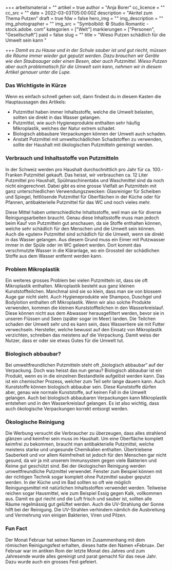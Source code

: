 +++
arbeitsmaterial = ""
artikel = true
author = "Anja Borer"
cc_licence = ""
cc_src = ""
date = 2022-03-03T05:00:00Z
description = "Akritel zum Thema Putzen"
draft = true
fdw = false
hero_img = ""
img_description = ""
img_photographer = ""
img_src = "Symbolbild: © Studio Romantic - stock.adobe. com"
kategorien = ["Welt"]
markierungen = ["Personen", "Gesellschaft"]
paid = false
slug = ""
title = "Wieso Putzen schädlich für die Umwelt sein kann "

+++
_Damit es zu Hause und in der Schule sauber ist und gut riecht, müssen die Räume immer wieder gut geputzt werden. Dazu brauchen wir Geräte wie den Staubsauger oder einen Besen, aber auch Putzmittel. Wieso Putzen aber auch problematisch für die Umwelt sein kann, nehmen wir in diesem Artikel genauer unter die Lupe._

### Das Wichtigste in Kürze

Wenn es einfach schnell gehen soll, dann findest du in diesem Kasten die Hauptaussagen des Artikels:

* Putzmittel haben immer Inhaltsstoffe, welche die Umwelt belasten, sollten sie direkt in das Wasser gelangen.
* Putzmittel, wie auch Hygieneprodukte enthalten sehr häufig Mikroplastik, welches der Natur extrem schadet.
* Biologisch abbaubare Verpackungen können der Umwelt auch schaden.
* Anstatt Putzmittel mit umweltschädlichen Schadstoffen zu verwenden, sollte der Haushalt mit ökologischen Putzmitteln gereinigt werden.

### Verbrauch und Inhaltsstoffe von Putzmitteln

In der Schweiz werden pro Haushalt durchschnittlich pro Jahr für ca. 100.- Franken Putzmittel gekauft. Das heisst, wir verbrauchen ca. 12 Liter Putzmittel pro Haushalt, Spülmaschinentabs und Waschmittel sind da noch nicht eingerechnet. Dabei gibt es eine grosse Vielfalt an Putzmitteln mit ganz unterschiedlichen Verwendungszwecken: Glasreiniger für Scheiben und Spiegel, fettlösende Putzmittel für Oberflächen in der Küche oder für Pfannen, antibakterielle Putzmittel für das WC und noch vieles mehr.

Diese Mittel haben unterschiedliche Inhaltsstoffe, weil man sie für diverse Reinigungsarbeiten braucht. Genau diese Inhaltsstoffe muss man jedoch beim Kauf von Putzmitteln gut anschauen, da sie Stoffe enthalten können, welche sehr schädlich für den Menschen und die Umwelt sein können. Auch die «guten» Putzmittel sind schädlich für die Umwelt, wenn sie direkt in das Wasser gelangen. Aus diesem Grund muss ein Eimer mit Putzwasser immer in der Spüle oder im WC geleert werden. Dort kommt das verschmutzte Wasser in die Kläranlage, wo ein Grossteil der schädlichen Stoffe aus dem Wasser entfernt werden kann.

### Problem Mikroplastik

Ein weiteres grosses Problem bei vielen Putzmitteln ist, dass sie oft Mikroplastik enthalten. Mikroplastik besteht aus ganz kleinen Kunststoffteilchen. Manchmal sind sie so klein, dass man sie von blossem Auge gar nicht sieht. Auch Hygieneprodukte wie Shampoo, Duschgel und Bodylotion enthalten oft Mikroplastik. Wenn wir also solche Produkte verwenden, kommen die kleinen Kunststoffteilchen in den Wasserkreislauf. Diese können nicht aus dem Abwasser herausgefiltert werden, bevor sie in unseren Flüssen und Seen (später sogar im Meer) landen. Die Teilchen schaden der Umwelt sehr und es kann sein, dass Wassertiere sie mit Futter verwechseln. Hersteller, welche bewusst auf den Einsatz von Mikroplastik verzichten, schreiben das meistens auf die Verpackung. Damit weiss der Nutzer, dass er oder sie etwas Gutes für die Umwelt tut.

### Biologisch abbaubar?

Bei umweltfreundlichen Putzmitteln steht oft „biologisch abbaubar“ auf der Verpackung. Doch was heisst das nun genau? Biologisch abbaubar ist ein Produkt, wenn es in die einzelnen Bestandteile aufgelöst werden kann. Das ist ein chemischer Prozess, welcher zum Teil sehr lange dauern kann. Auch Kunststoffe können biologisch abbaubar sein. Diese Kunststoffe dürfen aber, genau wie normale Kunststoffe, auf keinen Fall in die Umwelt gelangen. Auch bei biologisch abbaubaren Verpackungen kann Mikroplastik entstehen und in den Wasserkreislauf gelangen. Es ist also wichtig, dass auch ökologische Verpackungen korrekt entsorgt werden.

### Ökologische Reinigung

Die Werbung versucht die Verbraucher zu überzeugen, dass alles strahlend glänzen und keimfrei sein muss im Haushalt. Um eine Oberfläche komplett keimfrei zu bekommen, braucht man antibakterielle Putzmittel, welche meistens starke und ungesunde Chemikalien enthalten. Übertriebene Sauberkeit und vor allem Keimfreiheit ist jedoch für den Menschen gar nicht gesund, da wir ja mit unserem Immunsystem gegen viele Bakterien und Keime gut geschützt sind. Bei der ökologischen Reinigung werden umweltfreundliche Putzmittel verwendet. Fenster zum Beispiel können mit der richtigen Technik sogar komplett ohne Putzmittel sauber geputzt werden. In der Küche und im Bad sollten so oft wie möglich Reinigungsmittel mit natürlichen Inhaltsstoffen verwendet werden. Teilweise reichen sogar Hausmittel, wie zum Beispiel Essig gegen Kalk, vollkommen aus. Damit es gut riecht und die Luft frisch und sauber ist, sollten alle Räume regelmässig gut gelüftet werden. Auch die UV-Strahlung der Sonne hilft bei der Reinigung. Die UV-Strahlen verhindern nämlich die Ausbreitung und Vermehrung von einigen Bakterien, Viren und Pilzen.

### Fun Fact

Der Monat Februar hat seinen Namen im Zusammenhang mit dem römischen Reinigungsfest erhalten, dieses hatte den Namen «Februa». Der Februar war im antiken Rom der letzte Monat des Jahres und zum Jahresende wurde alles gereinigt und parat gemacht für das neue Jahr. Dazu wurde auch ein grosses Fest gefeiert.